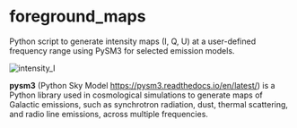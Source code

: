 # foreground_maps
Python script to generate intensity maps (I, Q, U) at a user-defined frequency range using PySM3 for selected emission models.

![intensity_I](https://github.com/user-attachments/assets/f867f155-2de3-44ec-b7db-6ee5208cafc9)

**pysm3** (Python Sky Model https://pysm3.readthedocs.io/en/latest/) is a Python library used in cosmological simulations to generate maps of Galactic emissions, such as synchrotron radiation, dust, thermal scattering, and radio line emissions, across multiple frequencies.
